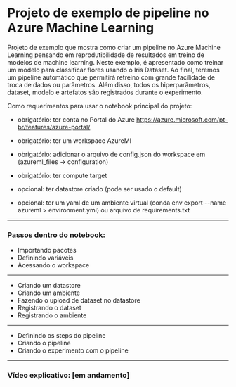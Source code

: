 # Projeto de exemplo de pipeline no Azure Machine Learning
Projeto de exemplo que mostra como criar um pipeline no Azure Machine Learning pensando em reprodutibilidade de resultados em treino de modelos de machine learning.
Neste exemplo, é apresentado como treinar um modelo para classificar flores usando o Iris Dataset.
Ao final, teremos um pipeline automático que permitirá retreino com grande facilidade de troca de dados ou parâmetros.
Além disso, todos os hiperparâmetros, dataset, modelo e artefatos são registrados durante o experimento.

Como requerimentos para usar o notebook principal do projeto:
- obrigatório: ter conta no Portal do Azure
    https://azure.microsoft.com/pt-br/features/azure-portal/    
- obrigatório: ter um workspace AzureMl
- obrigatório: adicionar o arquivo de config.json do workspace em (azureml_files -> configuration)
- obrigatório: ter compute target


- opcional: ter datastore criado (pode ser usado o default)
- opcional: ter um yaml de um ambiente virtual (conda env export --name azureml > environment.yml) ou arquivo de requirements.txt

------------------------------

### Passos dentro do notebook:
- Importando pacotes
- Definindo variáveis
- Acessando o workspace
------------------------------
- Criando um datastore
- Criando um ambiente
- Fazendo o upload de dataset no datastore
- Registrando o dataset
- Registrando o ambiente
------------------------------
- Definindo os steps do pipeline
- Criando o pipeline
- Criando o experimento com o pipeline

------------------------------

### Vídeo explicativo: [em andamento]
